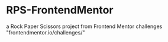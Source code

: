 # RPS-FrontendMentor
a Rock Paper Scissors project from Frontend Mentor challenges "frontendmentor.io/challenges/"
